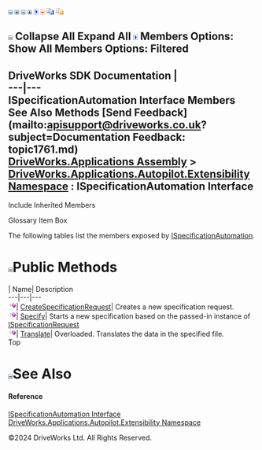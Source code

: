 ![](dotnetimages/collapse.gif) ![](dotnetimages/expand.gif) ![](dotnetimages/collapse.gif) ![](dotnetimages/expand.gif) ![](dotnetimages/drpdown.gif) ![](dotnetimages/drpdown_orange.gif) ![](dotnetimages/copycode.gif) ![](dotnetimages/copycodeHighlight.gif)

![](dotnetimages/collapse.gif) Collapse All Expand All ![](dotnetimages/drpdown.gif) Members Options: Show All  Members Options: Filtered   
---  
DriveWorks SDK Documentation  |   
---|---  
ISpecificationAutomation Interface Members   
See Also Methods [Send Feedback](mailto:apisupport@driveworks.co.uk?subject=Documentation Feedback: topic1761.md)  
[DriveWorks.Applications Assembly](topic13.md) > [DriveWorks.Applications.Autopilot.Extensibility Namespace](topic1633.md) : ISpecificationAutomation Interface  
---  
  
Include Inherited Members    


Glossary Item Box

The following tables list the members exposed by [ISpecificationAutomation](topic1761.md).

# ![](dotnetimages/collapse.gif)Public Methods

| Name| Description  
---|---|---  
![ Method](dotnetimages/Method.gif)| [CreateSpecificationRequest](topic1766.md)| Creates a new specification request.   
![ Method](dotnetimages/Method.gif)| [Specify](topic1767.md)| Starts a new specification based on the passed-in instance of [ISpecificationRequest](topic1778.md)  
![ Method](dotnetimages/Method.gif)| [Translate](topic1768.md)| Overloaded. Translates the data in the specified file.   
Top

# ![](dotnetimages/collapse.gif)See Also

#### Reference

[ISpecificationAutomation Interface](topic1761.md)   
[DriveWorks.Applications.Autopilot.Extensibility Namespace](topic1633.md)

©2024 DriveWorks Ltd. All Rights Reserved.
